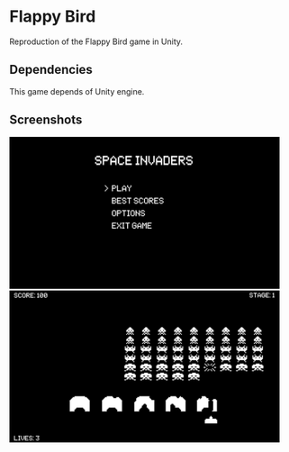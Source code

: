 # Flappy Bird

Reproduction of the Flappy Bird game in Unity.

## Dependencies

This game depends of Unity engine.

## Screenshots

<div float="left">
    <img src="Screenshots/main-menu.jpg" width="480">
    <img src="Screenshots/gameplay.jpg" width="480">
</div>
